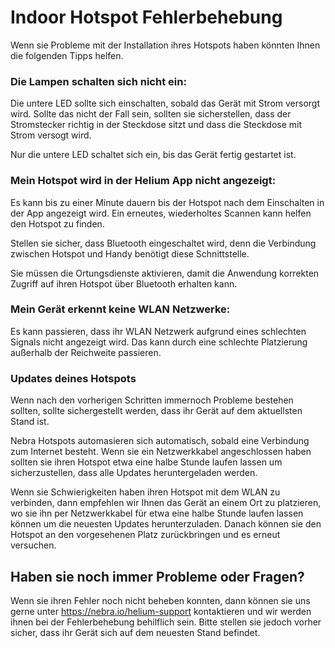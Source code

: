 # Indoor Hotspot Fehlerbehebung

Wenn sie Probleme mit der Installation ihres Hotspots haben könnten Ihnen die folgenden Tipps helfen.

### Die Lampen schalten sich nicht ein:

Die untere LED sollte sich einschalten, sobald das Gerät mit Strom versorgt wird. Sollte das nicht der Fall sein, sollten sie sicherstellen, dass der Stromstecker richtig in der Steckdose sitzt und dass die Steckdose mit Strom versogt wird.

Nur die untere LED schaltet sich ein, bis das Gerät fertig gestartet ist.

### Mein Hotspot wird in der Helium App nicht angezeigt:

Es kann bis zu einer Minute dauern bis der Hotspot nach dem Einschalten in der App angezeigt wird. Ein erneutes, wiederholtes Scannen kann helfen den Hotspot zu finden.

Stellen sie sicher, dass Bluetooth eingeschaltet wird, denn die Verbindung zwischen Hotspot und Handy benötigt diese Schnittstelle.

Sie müssen die Ortungsdienste aktivieren, damit die Anwendung korrekten Zugriff auf ihren Hotspot über Bluetooth erhalten kann.

### Mein Gerät erkennt keine WLAN Netzwerke:

Es kann passieren, dass ihr WLAN Netzwerk aufgrund eines schlechten Signals nicht angezeigt wird. Das kann durch eine schlechte Platzierung außerhalb der Reichweite passieren.

### Updates deines Hotspots

Wenn nach den vorherigen Schritten immernoch Probleme bestehen sollten, sollte sichergestellt werden, dass ihr Gerät auf dem aktuellsten Stand ist.

Nebra Hotspots automasieren sich automatisch, sobald eine Verbindung zum Internet besteht. Wenn sie ein Netzwerkkabel angeschlossen haben sollten sie ihren Hotspot etwa eine halbe Stunde laufen lassen um sicherzustellen, dass alle Updates heruntergeladen werden.

Wenn sie Schwierigkeiten haben ihren Hotspot mit dem WLAN zu verbinden, dann empfehlen wir Ihnen das Gerät an einem Ort zu platzieren, wo sie ihn per Netzwerkkabel für etwa eine halbe Stunde laufen lassen können um die neuesten Updates herunterzuladen. Danach können sie den Hotspot an den vorgesehenen Platz zurückbringen und es erneut versuchen.

## Haben sie noch immer Probleme oder Fragen?

Wenn sie ihren Fehler noch nicht beheben konnten, dann können sie uns gerne unter https://nebra.io/helium-support kontaktieren und wir werden ihnen bei der Fehlerbehebung behilflich sein. Bitte stellen sie jedoch vorher sicher, dass ihr Gerät sich auf dem neuesten Stand befindet.
